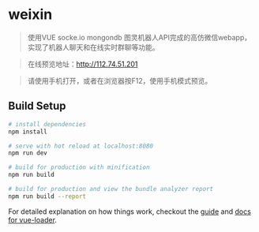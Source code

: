 # weixin

> 使用VUE socke.io mongondb 图灵机器人API完成的高仿微信webapp，实现了机器人聊天和在线实时群聊等功能。

> 在线预览地址：http://112.74.51.201

> 请使用手机打开，或者在浏览器按F12，使用手机模式预览。

## Build Setup

``` bash
# install dependencies
npm install

# serve with hot reload at localhost:8080
npm run dev

# build for production with minification
npm run build

# build for production and view the bundle analyzer report
npm run build --report
```

For detailed explanation on how things work, checkout the [guide](http://vuejs-templates.github.io/webpack/) and [docs for vue-loader](http://vuejs.github.io/vue-loader).
